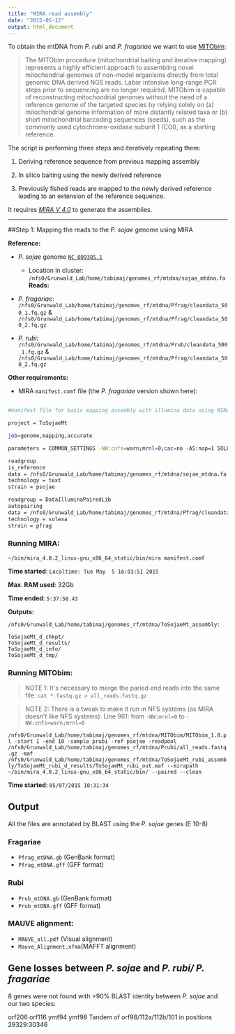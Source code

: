 ```yaml
---
title: "MIRA read assembly"
date: "2015-05-12"
output: html_document
---
```



To obtain the mtDNA from *P. rubi* and *P. fragariae* we want to use [MITObim](http://github.com/chrishah/MITObim):

> The MITObim procedure (mitochondrial baiting and iterative mapping) represents a highly efficient approach to assembling novel mitochondrial genomes of non-model organisms directly from total genomic DNA derived NGS reads. Labor intensive long-range PCR steps prior to sequencing are no longer required. MITObim is capable of reconstructing mitochondrial genomes without the need of a reference genome of the targeted species by relying solely on (a) mitochondrial genome information of more distantly related taxa or (b) short mitochondrial barcoding sequences (seeds), such as the commonly used cytochrome-oxidase subunit 1 (COI), as a starting reference.

The script is performing three steps and iteratively repeating them:

  1. Deriving reference sequence from previous mapping assembly
  
  2. In silico baiting using the newly derived reference
  
  3. Previously fished reads are mapped to the newly derived reference leading to an extension of the reference sequence. 

It requires *[MIRA V 4.0](http://mira-assembler.sourceforge.net/)* to generate the assemblies.

***

##Step 1: Mapping the reads to the *P. sojae* genome using MIRA


**Reference:** 
  
  * *P. sojae* genome [`NC_009385.1`](http://www.ncbi.nlm.nih.gov/nuccore/NC_009385.1)
    * Location in cluster: `/nfs0/Grunwald_Lab/home/tabimaj/genomes_rf/mtdna/sojae_mtdna.fa`
**Reads:**

  * *P. fragariae*: `/nfs0/Grunwald_Lab/home/tabimaj/genomes_rf/mtdna/Pfrag/cleandata_500_1.fq.gz` & `/nfs0/Grunwald_Lab/home/tabimaj/genomes_rf/mtdna/Pfrag/cleandata_500_2.fq.gz`

* *P. rubi*: `/nfs0/Grunwald_Lab/home/tabimaj/genomes_rf/mtdna/Prub/cleandata_500_1.fq.gz` & `/nfs0/Grunwald_Lab/home/tabimaj/genomes_rf/mtdna/Pfrag/cleandata_500_2.fq.gz`
  
**Other requirements:**
  
  * MIRA `manifest.comf` file (the *P. fragariae* version shown here):
  
```bash
  
#manifest file for basic mapping assembly with illumina data using MIRA 4

project = ToSojaeMt

job=genome,mapping,accurate

parameters = COMMON_SETTINGS -NW:cnfs=warn;mrnl=0;cac=no -AS:nop=1 SOLEXA_SETTINGS -CO:msr=no 

readgroup
is_reference
data = /nfs0/Grunwald_Lab/home/tabimaj/genomes_rf/mtdna/sojae_mtdna.fa
technology = text
strain = psojae

readgroup = DataIlluminaPairedLib
autopairing
data = /nfs0/Grunwald_Lab/home/tabimaj/genomes_rf/mtdna/Pfrag/cleandata_500_1.fastq.gz /nfs0/Grunwald_Lab/home/tabimaj/genomes_rf/mtdna/Pfrag/cleandata_500_2.fastq.gz
technology = solexa
strain = pfrag

```

### Running MIRA:

`~/bin/mira_4.0.2_linux-gnu_x86_64_static/bin/mira manifest.comf`

**Time started**: `Localtime: Tue May  5 16:03:51 2015`

**Max. RAM used**: 32Gb

**Time ended**: `5:37:58.43`

**Outputs:**
```
/nfs0/Grunwald_Lab/home/tabimaj/genomes_rf/mtdna/ToSojaeMt_assembly: 

ToSojaeMt_d_chkpt/  
ToSojaeMt_d_results/
ToSojaeMt_d_info/   
ToSojaeMt_d_tmp/
```

### Running MITObim:

> NOTE 1: It's necessary to merge the paried end reads into the same file:
  `cat *.fastq.gz > all_reads.fastq.gz`

> NOTE 2: There is a tweak to make it run in NFS systems (as MIRA doesn't like NFS systems):
  Line 961: from `-NW:mrnl=0` to `-NW:cnfs=warn;mrnl=0 `

`/nfs0/Grunwald_Lab/home/tabimaj/genomes_rf/mtdna/MITObim/MITObim_1.8.pl -start 1 -end 10 -sample prubi -ref psojae -readpool /nfs0/Grunwald_Lab/home/tabimaj/genomes_rf/mtdna/Prubi/all_reads.fastq.gz -maf /nfs0/Grunwald_Lab/home/tabimaj/genomes_rf/mtdna/ToSojaeMt_rubi_assembly/ToSojaeMt_rubi_d_results/ToSojaeMt_rubi_out.maf --mirapath ~/bin/mira_4.0.2_linux-gnu_x86_64_static/bin/ --paired --clean`

**Time started**: `05/07/2015 10:31:34`

## Output

All the files are annotated by BLAST using the *P. sojae* genes (E 10-8)

### Fragariae

* `Pfrag_mtDNA.gb` (GenBank format)
* `Pfrag_mtDNA.gff` (GFF format)

### Rubi

* `Prub_mtDNA.gb` (GenBank format)
* `Prub_mtDNA.gff` (GFF format)

### MAUVE alignment:

* `MAUVE_all.pdf` (Visual alignment)
* `Mauve_Alignment.xfma`(MAFFT alignment)

## Gene losses between *P. sojae* and *P. rubi/ P. fragariae*

8 genes were not found with >90% BLAST identity between *P. sojae* and our two species:

orf206
orf116
ymf94
ymf98
Tandem of orf98/112a/112b/101 in positions 29329:30346
